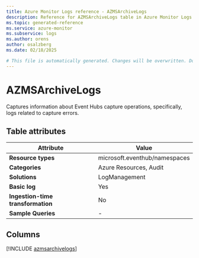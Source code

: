 ```yaml
---
title: Azure Monitor Logs reference - AZMSArchiveLogs
description: Reference for AZMSArchiveLogs table in Azure Monitor Logs.
ms.topic: generated-reference
ms.service: azure-monitor
ms.subservice: logs
ms.author: orens
author: osalzberg
ms.date: 02/18/2025

# This file is automatically generated. Changes will be overwritten. Do not change this file directly.
---
```


# AZMSArchiveLogs

Captures information about Event Hubs capture operations, specifically, logs related to capture errors.


## Table attributes

|Attribute|Value|
|---|---|
|**Resource types**|microsoft.eventhub/namespaces|
|**Categories**|Azure Resources, Audit|
|**Solutions**| LogManagement|
|**Basic log**|Yes|
|**Ingestion-time transformation**|No|
|**Sample Queries**|-|



## Columns
  
[!INCLUDE [azmsarchivelogs](~/reusable-content/ce-skilling/azure/includes/azure-monitor/reference/tables/azmsarchivelogs-include.md)]
